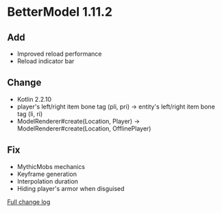 # BetterModel 1.11.2

## Add
- Improved reload performance
- Reload indicator bar

## Change
- Kotlin 2.2.10
- player's left/right item bone tag (pli, pri) -> entity's left/right item bone tag (li, ri)
- ModelRenderer#create(Location, Player) -> ModelRenderer#create(Location, OfflinePlayer)

## Fix
- MythicMobs mechanics
- Keyframe generation
- Interpolation duration
- Hiding player's armor when disguised

[Full change log](https://github.com/toxicity188/BetterModel/compare/1.11.1...1.11.2)